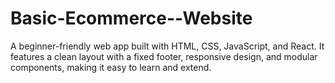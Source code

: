 # Basic-Ecommerce--Website
A beginner-friendly web app built with HTML, CSS, JavaScript, and React. It features a clean layout with a fixed footer, responsive design, and modular components, making it easy to learn and extend.
